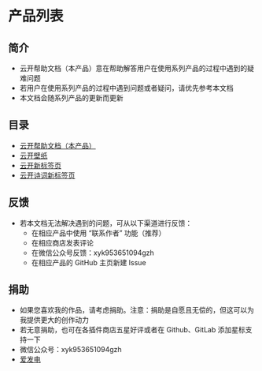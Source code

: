 # 产品列表

## 简介
* 云开帮助文档（本产品）意在帮助解答用户在使用系列产品的过程中遇到的疑难问题
* 若用户在使用系列产品的过程中遇到问题或者疑问，请优先参考本文档
* 本文档会随系列产品的更新而更新

## 目录
* [云开帮助文档（本产品）](SkyDocuments.md "前往云开帮助文档")
* [云开壁纸](SkyWallpaper.md "前往云开壁纸")
* [云开新标签页](SkyNewTab.md "前往 云开新标签页")
* [云开诗词新标签页](SkyNewTabPoem.md "前往云开诗词新标签页")

## 反馈
* 若本文档无法解决遇到的问题，可从以下渠道进行反馈：
  * 在相应产品中使用 “联系作者” 功能（推荐）
  * 在相应商店发表评论
  * 在微信公众号反馈：xyk953651094gzh
  * 在相应产品的 GitHub 主页新建 Issue

## 捐助
* 如果您喜欢我的作品，请考虑捐助。注意：捐助是自愿且无偿的，但这可以为我提供更大的创作动力
* 若无意捐助，也可在各插件商店五星好评或者在 Github、GitLab 添加星标支持一下
* 微信公众号：xyk953651094gzh
* [爱发电](https://afdian.net/a/xyk953651094 "跳转至爱发电")
